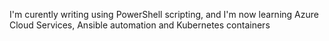 I'm curently writing using PowerShell scripting, and I'm now learning Azure Cloud Services, Ansible automation and Kubernetes containers
